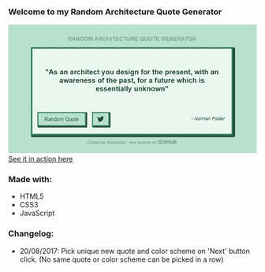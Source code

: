### Welcome to my Random Architecture Quote Generator
[![Image of the Random Quote Generator](preview.jpg "Quote Generator Preview")](https://sebam2k4.github.io/Random-Quote-Generator-JS)
[See it in action here](https://sebam2k4.github.io/Random-Quote-Generator-JS)

### Made with:
* HTML5
* CSS3
* JavaScript

### Changelog: 
* 20/08/2017: Pick unique new quote and color scheme on 'Next' button click. (No same quote or color scheme can be picked in a row)
